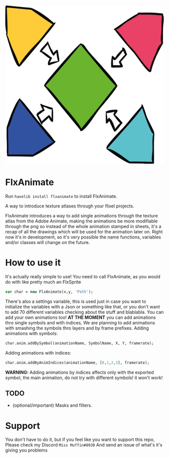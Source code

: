 ![](./logo.svg)

# FlxAnimate

Run `haxelib install flxanimate` to install FlxAnimate.

A way to introduce texture atlases through your flixel projects.

FlxAnimate introduces a way to add single animations through the texture atlas from the Adobe Animate, making the animations be more modifiable through the png so instead of the whole animation stamped in sheets, it's a recap of all the drawings which will be used for the animation later on.
Right now it's in development, so it's very possible the name functions, variables and/or classes will change on the future.

# How to use it
It's actually really simple to use! You need to call FlxAnimate, as you would do with like pretty much an FlxSprite
```haxe
var char = new FlxAnimate(x,y, 'Path');
```
There's also a settings variable, this is used just in case you want to initialize the variables with a Json or something like that, or you don't want to add 70 different variables checking about the stuff and blablabla.
You can add your own animations too!
**AT THE MOMENT** you can add animations thro single symbols and with indices, We are planning to add animations with smashing the symbols thro layers and by frame prefixes.
Adding animations with symbols:
```haxe
char.anim.addBySymbol(animationName, SymbolName, X, Y, framerate);
```
Adding animations with indices:
```haxe
char.anim.addByAnimIndices(animationName, [0,1,2,3], framerate);
```
**WARNING:** Adding animations by indices affects only with the exported symbol, the main animation, do not try with different symbols! it won't work!

## TODO
* (optional/important) Masks and filters.

# Support
You don't have to do it, but if you feel like you want to support this repo, Please check my Discord `Miss Muffin#8930` And send an issue of what's it's giving you problems
